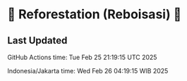 
# 🌳 Reforestation (Reboisasi) 🌲

## Last Updated

GitHub Actions time: Tue Feb 25 21:19:15 UTC 2025

Indonesia/Jakarta time: Wed Feb 26 04:19:15 WIB 2025
